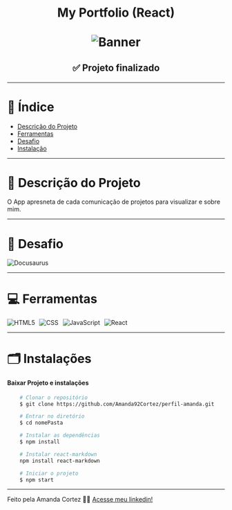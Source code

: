 <div align="center">
  <h1 align="center">
    My Portfolio (React)
    <br />
    <br />
    <img src="assets/img/banner.avif" alt="Banner">
    <br />
  </h1>

  <h2> 
  
  :white_check_mark: Projeto finalizado
  </h2>
</div>

---

# :file_folder: Índice 

- [Descrição do Projeto](#id01)
- [Ferramentas](#id02)
- [Desafio](#id04)
- [Instalação](#id03)

---

# :pushpin: Descrição do Projeto <a name="id01"></a>
O App apresneta de cada comunicação de projetos para visualizar e sobre mim.

---

# 🎯 Desafio <a name="id04"></a>
<img src="/img/portfolio_v1.gif" alt="Docusaurus">

---

# :computer: Ferramentas<a name="id02"></a>

<div style="display: flex; gap: 10px;">
  <img src="https://img.shields.io/badge/HTML-e06b12?style=for-the-badge&logo=html5&logoColor=white" alt="HTML5">
  <img src="https://img.shields.io/badge/CSS-1283e0?&style=for-the-badge&logo=css3&logoColor=white" alt="CSS">
  <img src="https://img.shields.io/badge/JavaScript-F7DF1E?style=for-the-badge&logo=javascript&logoColor=414141" alt="JavaScript">
  <img src="https://img.shields.io/badge/React-414141?style=for-the-badge&logo=react&logoColor=61DAFB" alt="React">
</div>

---

# 🗂 Instalações <a name="id03"></a>
#### Baixar Projeto e instalações
```bash
    # Clonar o repositório
    $ git clone https://github.com/Amanda92Cortez/perfil-amanda.git

    # Entrar no diretório
    $ cd nomePasta

    # Instalar as dependências
    $ npm install

    # Instalar react-markdown
    npm install react-markdown

    # Iniciar o projeto
    $ npm start
```

---


Feito pela Amanda Cortez 👋🏽 [Acesse meu linkedin!](www.linkedin.com/in/amandacortez92)